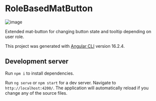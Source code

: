 # RoleBasedMatButton

![image](https://github.com/egorkozhadei/role-based-mat-button/assets/36373985/a3523894-851c-4bb1-8668-b7277a588db8)

Extended mat-button for changing button state and tooltip depending on user role.

This project was generated with [Angular CLI](https://github.com/angular/angular-cli) version 16.2.4.

## Development server

Run `npm i` to install dependencies.

Run `ng serve` or `npm start` for a dev server. Navigate to `http://localhost:4200/`. The application will automatically reload if you change any of the source files.
